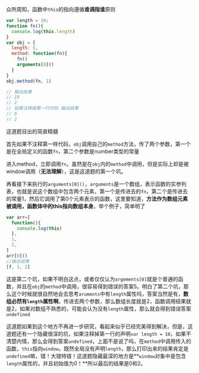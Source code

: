 众所周知，函数中`this`的指向遵循**谁调指谁**原则
```js
var length = 10;
function fn(){
  console.log(this.length)
}
var obj = {
  length: 5,
  method: function(fn){
    fn()
    arguments[0]()
  }
}
obj.method(fn, 1)

// 输出结果
// 10
// 2
// 如果注释掉第一行代码 输出结果
// 0
// 2
```

这道题目出的简直精髓

首先如果不注释第一样代码，`obj`调用自己的`method`方法，传了两个参数，第一个是在全局定义的函数`fn`，第二个参数是number类型的常量

进入method，立即调用`fn`，虽然是在`obj`内的`method`中调用，但是实际上却是被window调用（**无法理解**），这是这道题的第一个坑。

再看接下来执行的`arguments[0]()`，`arguments`是一个数组，表示函数的实参列表，也就是说这个数组中包含两个元素，第一个是传进去的`fn`，第二个是传进去的常量1，然后它调用了第0个元素表示的函数，这里要知道，**方法作为数组元素被调用，函数体中的this指向数组本身**。举个例子，简单明了

```js
var arr=[
  function(){
    console.log(this)
  },
  1,
  2,
]
arr[0]()
//输出结果
[f, 1, 2]
```

这是第二个坑，如果不明白这点，或者仅仅认为`argements[0]`就是个普通的函数，并且在`obj`的`method`中调用，很容易得到错误的答案5。明白了第二个坑，那么这个时候就很自然地会去思考`aruments`中有`length`属性吗，答案当然是有，**数组必然有`length`属性啊**。传进去两个参数，那么数组长度就是2，函数调用结果就是2，如果对数组不熟悉的，可能会认为没有`length`属性，那么就会得到错误答案`undefined`

这道题如果到这个地方不再进一步研究，看起来似乎已经完美得到解决，但是，这道题还有一个隐藏很深的坑，如果注释掉第一行的声明`var length = 10`，如果不清楚内情，那么会得到答案`undefined`，上面不是说了吗，在`method`中调用传入的函数，`this`指向`window`，既然全局没有声明`length`，那么打印出来的结果肯定是`undefined`嘛，错！大错特错！这道题隐藏最深的地方是**`window`对象中是包含`length`属性的，并且初始值为0！**所以最后的结果是0和2。

